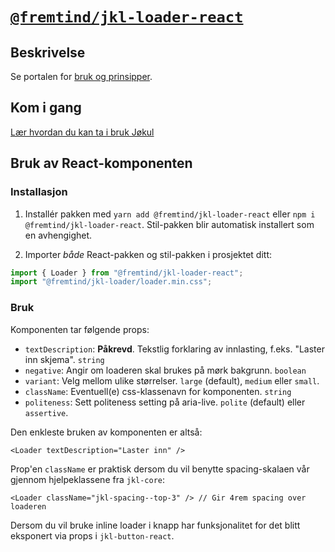 # [`@fremtind/jkl-loader-react`](https://jokul.fremtind.no/komponenter/loader)

## Beskrivelse

Se portalen for [bruk og prinsipper](https://jokul.fremtind.no/komponenter/loader).

## Kom i gang

[Lær hvordan du kan ta i bruk Jøkul](https://jokul.fremtind.no/developer/getting-started/)

## Bruk av React-komponenten

### Installasjon

1. Installér pakken med `yarn add @fremtind/jkl-loader-react` eller `npm i @fremtind/jkl-loader-react`. Stil-pakken blir automatisk installert som en avhengighet.

2. Importer _både_ React-pakken og stil-pakken i prosjektet ditt:

```js
import { Loader } from "@fremtind/jkl-loader-react";
import "@fremtind/jkl-loader/loader.min.css";
```

### Bruk

Komponenten tar følgende props:

-   `textDescription`: **Påkrevd**. Tekstlig forklaring av innlasting, f.eks. "Laster inn skjema". `string`
-   `negative`: Angir om loaderen skal brukes på mørk bakgrunn. `boolean`
-   `variant`: Velg mellom ulike størrelser. `large` (default), `medium` eller `small`.
-   `className`: Eventuell(e) css-klassenavn for komponenten. `string`
-   `politeness`: Sett politeness setting på aria-live. `polite` (default) eller `assertive`.

Den enkleste bruken av komponenten er altså:

```tsx
<Loader textDescription="Laster inn" />
```

Prop'en `className` er praktisk dersom du vil benytte spacing-skalaen vår gjennom hjelpeklassene fra `jkl-core`:

```tsx
<Loader className="jkl-spacing--top-3" /> // Gir 4rem spacing over loaderen
```

Dersom du vil bruke inline loader i knapp har funksjonalitet for det blitt eksponert via props i `jkl-button-react`.
